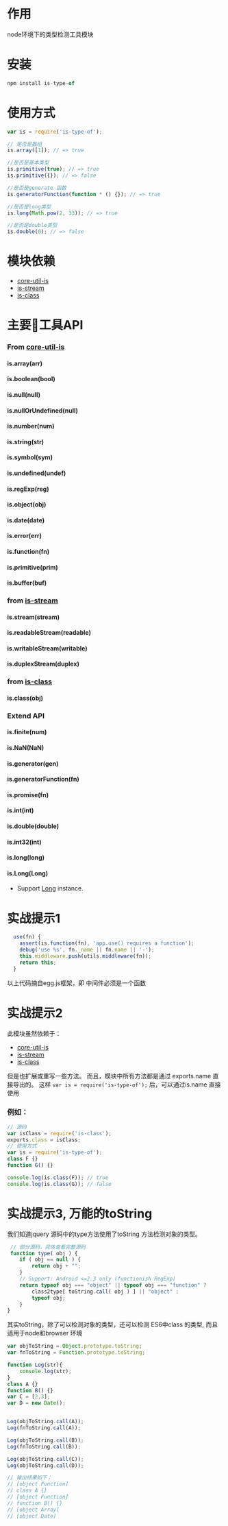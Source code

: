 # 作用
node环境下的类型检测工具模块

# 安装
```javascript
npm install is-type-of
```

# 使用方式
```javascript
var is = require('is-type-of');

// 是否是数组
is.array([1]); // => true

//是否是基本类型
is.primitive(true); // => true
is.primitive({}); // => false

//是否是generate 函数
is.generatorFunction(function * () {}); // => true

//是否是long类型
is.long(Math.pow(2, 33)); // => true

//是否是double类型
is.double(0); // => false
```

# 模块依赖
- [core-util-is](https://github.com/isaacs/core-util-is)
- [is-stream](https://github.com/rvagg/isstream)
- [is-class](https://github.com/miguelmota/is-class)

# 主要工具API

### From [core-util-is](https://github.com/isaacs/core-util-is)

#### is.array(arr)

#### is.boolean(bool)

#### is.null(null)

#### is.nullOrUndefined(null)

#### is.number(num)

#### is.string(str)

#### is.symbol(sym)

#### is.undefined(undef)

#### is.regExp(reg)

#### is.object(obj)

#### is.date(date)

#### is.error(err)

#### is.function(fn)

#### is.primitive(prim)

#### is.buffer(buf)

### from [is-stream](https://github.com/rvagg/isstream)

#### is.stream(stream)

#### is.readableStream(readable)

#### is.writableStream(writable)

#### is.duplexStream(duplex)

### from [is-class](https://github.com/miguelmota/is-class)

#### is.class(obj)

### Extend API

#### is.finite(num)

#### is.NaN(NaN)

#### is.generator(gen)

#### is.generatorFunction(fn)

#### is.promise(fn)

#### is.int(int)

#### is.double(double)

#### is.int32(int)

#### is.long(long)

#### is.Long(Long)

  * Support [Long](https://github.com/dcodeIO/Long.js) instance.



# 实战提示1

```javascript
  use(fn) {
    assert(is.function(fn), 'app.use() requires a function');
    debug('use %s', fn._name || fn.name || '-');
    this.middleware.push(utils.middleware(fn));
    return this;
  }
```

以上代码摘自egg.js框架，即 中间件必须是一个函数

# 实战提示2

此模块虽然依赖于：
- [core-util-is](https://github.com/isaacs/core-util-is)
- [is-stream](https://github.com/rvagg/isstream)
- [is-class](https://github.com/miguelmota/is-class)

但是也扩展或重写一些方法。
而且，模块中所有方法都是通过 exports.name 直接导出的。
这样 `var is = require('is-type-of');` 后，可以通过is.name 直接使用

### 例如：

```javascript
// 源码
var isClass = require('is-class');
exports.class = isClass;
// 使用方式
var is = require('is-type-of');
class F {}
function G() {}

console.log(is.class(F)); // true
console.log(is.class(G)); // false
```

# 实战提示3, 万能的toString

我们知道jquery 源码中的type方法使用了toString 方法检测对象的类型。

```javascript
 // 部分源码，具体查看完整源码
 function type( obj ) {
	if ( obj == null ) {
		return obj + "";
	}
	// Support: Android <=2.3 only (functionish RegExp)
	return typeof obj === "object" || typeof obj === "function" ?
		class2type[ toString.call( obj ) ] || "object" :
		typeof obj;
	}
}
``` 
其实toString，除了可以检测对象的类型，还可以检测 ES6中class 的类型, 而且适用于node和browser 环境

```javascript
var objToString = Object.prototype.toString;
var fnToString = Function.prototype.toString;

function Log(str){
    console.log(str);
}
class A {}
function B() {}
var C = [2,3];
var D = new Date();


Log(objToString.call(A));
Log(fnToString.call(A));

Log(objToString.call(B));
Log(fnToString.call(B));

Log(objToString.call(C));
Log(objToString.call(D));

// 输出结果如下：
// [object Function]
// class A {}
// [object Function]
// function B() {}
// [object Array]
// [object Date]

```

